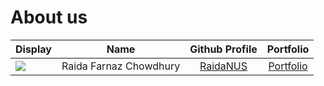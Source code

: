# About us

Display |          Name          |         Github Profile          | Portfolio 
--------|:----------------------:|:-------------------------------:|:---------:
![](https://via.placeholder.com/100.png?text=Photo) | Raida Farnaz Chowdhury | [RaidaNUS](https://github.com/RaidaNUS) | [Portfolio](docs/team/johndoe.md)
